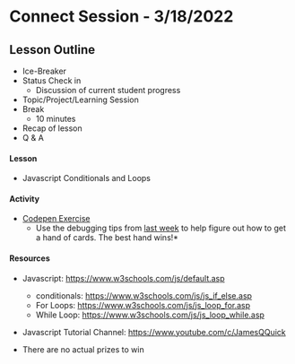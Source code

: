 # Connect Session - 3/18/2022

## Lesson Outline

  * Ice-Breaker
  * Status Check in
    * Discussion of current student progress
  * Topic/Project/Learning Session
  * Break
    * 10 minutes
  * Recap of lesson
  * Q & A

#### Lesson

  * Javascript Conditionals and Loops

#### Activity

  * <a href="https://codepen.io/rockwellwindsor/pen/eYyZpZB" target ="_BLANK">Codepen Exercise</a>
    * Use the debugging tips from <a href="https://github.com/rockwellwindsor/udacity_FEND_connects_sessions/tree/main/friday_group/session_7#lesson" target="_BLANK">last week</a> to help figure out how to get a hand of cards. The best hand wins!*

#### Resources

  * Javascript: https://www.w3schools.com/js/default.asp
    * conditionals: https://www.w3schools.com/js/js_if_else.asp
    * For Loops: https://www.w3schools.com/js/js_loop_for.asp
    * While Loop: https://www.w3schools.com/js/js_loop_while.asp
  * Javascript Tutorial Channel: https://www.youtube.com/c/JamesQQuick

* There are no actual prizes to win
